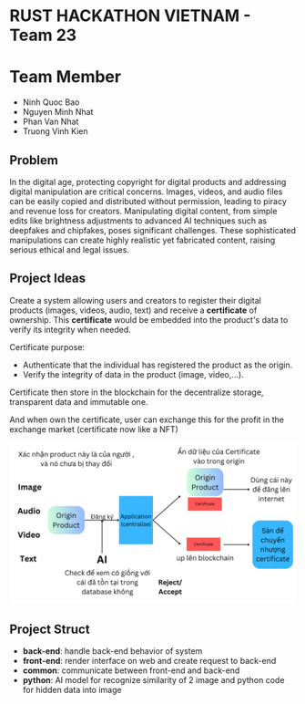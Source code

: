 # RUST HACKATHON VIETNAM - Team 23

# Team Member

- Ninh Quoc Bao
- Nguyen Minh Nhat
- Phan Van Nhat
- Truong Vinh Kien

## Problem

In the digital age, protecting copyright for digital products and addressing digital manipulation are critical concerns. Images, videos, and audio files can be easily copied and distributed without permission, leading to piracy and revenue loss for creators. Manipulating digital content, from simple edits like brightness adjustments to advanced AI techniques such as deepfakes and chipfakes, poses significant challenges. These sophisticated manipulations can create highly realistic yet fabricated content, raising serious ethical and legal issues.

## Project Ideas

Create a system allowing users and creators to register their digital products (images, videos, audio, text) and receive a **certificate** of ownership. This **certificate** would be embedded into the product's data to verify its integrity when needed.

Certificate purpose:
 - Authenticate that the individual has registered the product as the origin.
 - Verify the integrity of data in the product (image, video,...). 

Certificate then store in the blockchain for the decentralize storage, transparent data and immutable one.

And when own the certificate, user can exchange this for the profit in the exchange market (certificate now like a NFT)

![idea](/images/idea.png)

## Project Struct

- **back-end**: handle back-end behavior of system
- **front-end**: render interface on web and create request to back-end
- **common**: communicate between front-end and back-end
- **python**: AI model for recognize similarity of 2 image and python code for hidden data into image

